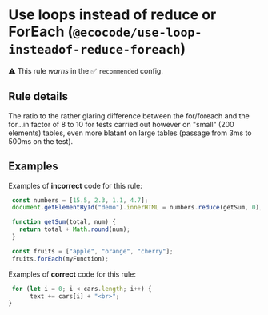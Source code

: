# Use loops instead of reduce or ForEach (`@ecocode/use-loop-insteadof-reduce-foreach`)

⚠️ This rule _warns_ in the ✅ `recommended` config.

<!-- end auto-generated rule header -->

## Rule details

The ratio to the rather glaring difference between the for/foreach and the for...in factor of 8 to 10 for tests carried out however on "small" (200 elements) tables, even more blatant on large tables (passage from 3ms to 500ms on the test).

## Examples

Examples of **incorrect** code for this rule:

```js
 const numbers = [15.5, 2.3, 1.1, 4.7];
 document.getElementById("demo").innerHTML = numbers.reduce(getSum, 0);

 function getSum(total, num) {
   return total + Math.round(num);
 }
```

```js
 const fruits = ["apple", "orange", "cherry"];
 fruits.forEach(myFunction);
```
Examples of **correct** code for this rule:

```js
 for (let i = 0; i < cars.length; i++) {
      text += cars[i] + "<br>";
}
```